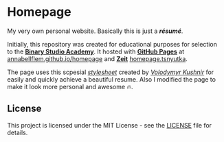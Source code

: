 # Homepage
My very own personal website. Basically this is just a **_résumé_**.

Initially, this repository was created for educational purposes for selection to the [**Binary Studio Academy**](https://github.com/BinaryStudioAcademy "Academy's repository"). It hosted with [**GitHub Pages**](https://pages.github.com/) at [annabellflem.github.io/homepage](https://annabellflem.github.io/homepage/) and [**Zeit**](https://zeit.co/) [homepage.tsnyutka](https://homepage.tsnyutka.now.sh/).

The page uses this scpesial [*stylesheet*](https://github.com/volodymyr-kushnir/volodymyrkushnir.com/tree/master/assets/stylesheets) created by [*Volodymyr Kushnir*](https://github.com/volodymyr-kushnir) for easily and quickly achieve a beautiful resume.
Also I modified the page to make it look more personal and awesome :fire:.

## License
This project is licensed under the MIT License - see the [LICENSE](LICENSE) file for details.
